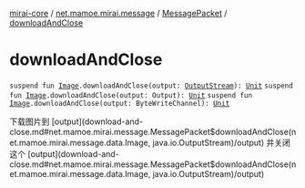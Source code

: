 [mirai-core](../../index.md) / [net.mamoe.mirai.message](../index.md) / [MessagePacket](index.md) / [downloadAndClose](./download-and-close.md)

# downloadAndClose

`suspend fun `[`Image`](../../net.mamoe.mirai.message.data/-image/index.md)`.downloadAndClose(output: `[`OutputStream`](https://docs.oracle.com/javase/6/docs/api/java/io/OutputStream.html)`): `[`Unit`](https://kotlinlang.org/api/latest/jvm/stdlib/kotlin/-unit/index.html)
`suspend fun `[`Image`](../../net.mamoe.mirai.message.data/-image/index.md)`.downloadAndClose(output: Output): `[`Unit`](https://kotlinlang.org/api/latest/jvm/stdlib/kotlin/-unit/index.html)
`suspend fun `[`Image`](../../net.mamoe.mirai.message.data/-image/index.md)`.downloadAndClose(output: ByteWriteChannel): `[`Unit`](https://kotlinlang.org/api/latest/jvm/stdlib/kotlin/-unit/index.html)

下载图片到 [output](download-and-close.md#net.mamoe.mirai.message.MessagePacket$downloadAndClose(net.mamoe.mirai.message.data.Image, java.io.OutputStream)/output) 并关闭这个 [output](download-and-close.md#net.mamoe.mirai.message.MessagePacket$downloadAndClose(net.mamoe.mirai.message.data.Image, java.io.OutputStream)/output)

